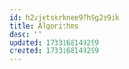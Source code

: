 ```yaml
---
id: h2vjetskrhnee97h9g2e9ik
title: Algorithms
desc: ''
updated: 1733168149299
created: 1733168149299
---
```

